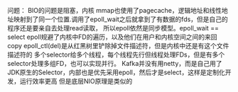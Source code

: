 问题：
BIO的问题是阻塞，内核 
mmap也使用了pagecache，逻辑地址和线性地址映射到了同一个位置.调用了epoll_wait之后就拿到了有数据的fds，但是自己的程序还是要亲自去处理read读取，
所以epoll依然是同步模型。epoll_wait == select
epoll规避了内核中FD的遍历，以及他们在用户和内核空间之间的来回copy 
epoll_ctl(del)是从红黑树里铲除掉文件描述符，但是内核中还是有这个文件描述符的
多个selector给多个线程，每个线程先行但线程处理FDs，但是有多个selector处理多组FD，也可以实现并行。
Kafka并没有用netty，而是自己用了JDK原生的Selector，内部也是优先采用epoll，然后才是select，这样是定制化开发，运行效率更高
但是底层NIO原理是类似的